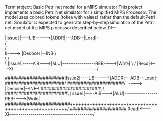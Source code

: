 Term project: Basic Petri net model for a MIPS simulator
This project implements a basic Petri Net simulator for a simplified MIPS Processor.
The model uses colored tokens (token with values) rather than the default Petri net.
Simulator is expected to generate step-by-step simulation of the Petri net model of the MIPS processor described below.                                                                          DI--
                                                         \
                                                          \
                      |Issue2|----LIB----->|ADDR|---ADB--|Load|-\
                      /                                          \
                     /                                            \
Ii----> |Decoder|--INB-\                                           \
                    \   \                                           \
                     \    |Issue1|-----AIB--->|ALU|-----------------REB---->|Write| 
                      \                                                       /
                     |Read|<----Xi-------------------------------------------/
                     
######################|Issue2|----LIB----->|ADDR|---ADB--|Load|-
######################/ 
#####################/ 
Ii----> |Decoder|--INB-\ 
######################\ \ 
#######################\ |Issue1|-----AIB--->|ALU|-----------------REB---->|Write| 
########################\+++++++++++++++++++++++++++++++++++++++++++++++++++++/
#####################|Read|<----Xi-------------------------------------------/
